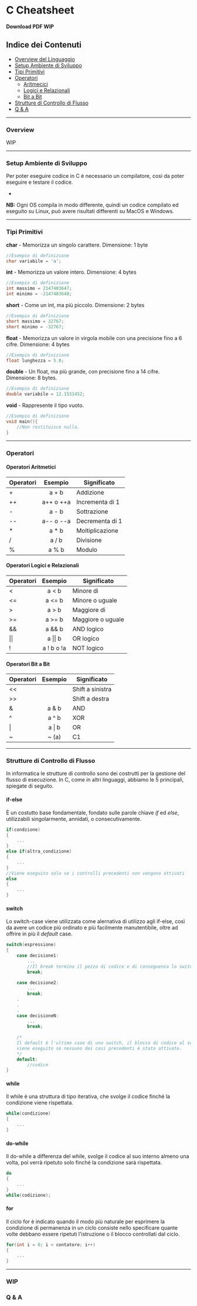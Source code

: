 # C Cheatsheet
**Download PDF WIP**

## Indice dei Contenuti

- [Overview del Linguaggio](#overview) 
- [Setup Ambiente di Sviluppo](#setup-ambiente-di-sviluppo)
- [Tipi Primitivi](#tipi-primitivi)
- [Operatori](#operatori)
  - [Aritmecici]()
  - [Logici e Relazionali]()
  - [Bit a Bit]()
- [Strutture di Controllo di Flusso](#strutture-di-controllo-di-flusso)
- [Q & A](#q--a)

---

### Overview

WIP

---

### Setup Ambiente di Sviluppo
Per poter eseguire codice in C è necessario un compilatore, così da poter eseguire e testare il codice.

-


**NB:** Ogni OS compila in modo differente, quindi un codice compilato ed eseguito su Linux, può avere risultati differenti su MacOS e Windows.

---

### Tipi Primitivi

**char** - Memorizza un singolo carattere. Dimensione: 1 byte

```c
//Esempio di definizione
char variabile = 'a';
```

**int** - Memorizza un valore intero. Dimensione: 4 bytes

```c
//Esempio di definizione
int massimo = 2147483647;
int minimo = -2147483648;
```

**short** - Come un int, ma più piccolo. Dimensione: 2 bytes

```c
//Esempio di definizione
short massimo = 32767;
short minimo = -32767;
```

**float** - Memorizza un valore in virgola mobile con una precisione fino a 6 cifre. Dimensione: 4 bytes

```c
//Esempio di definizione
float lunghezza = 5.8;
```

**double** - Un float, ma più grande, con precisione fino a 14 cifre. Dimensione: 8 bytes.

```c
//Esempio di definizione
double variabile = 12.1531452;
```

**void** - Rappresente il tipo vuoto.

```c
//Esempio di definizione
void main(){
    //Non restituisce nulla.
}
```

---

### Operatori

#### Operatori Aritmetici

| Operatori | Esempio     | Significato        |
| --------- | :---------: | ------------------ |
| +         | a + b       | Addizione          |
| ++        | a++ o ++a   | Incrementa di 1    |
| -         | a - b       | Sottrazione        |
| --        | a-- o --a   | Decrementa di 1    |
| *         | a * b       | Moltiplicazione    |
| /         | a / b       | Divisione          |
| %         | a % b       | Modulo             |

#### Operatori Logici e Relazionali

| Operatori | Esempio     | Significato        |
| --------- | :---------: | ------------------ |
| <         | a < b       | Minore di          |
| <=        | a <= b      | Minore o uguale    |
| >         | a > b       | Maggiore di        |
| >=        | a >= b      | Maggiore o uguale  |
| &&        | a && b      | AND logico         |
| &#124;&#124; | a &#124;&#124; b | OR logico  |
| !            | a ! b o !a       | NOT logico |

#### Operatori Bit a Bit

| Operatori | Esempio     | Significato        |
| --------- | :---------: | ------------------ |
| <<        |             | Shift a sinistra   |
| >>        |             | Shift a destra     |
| &         | a & b       | AND                |
| ^         | a ^ b       | XOR                |
| &#124;    | a &#124; b  | OR                 | 
| ~         | ~ (a)       | C1                 |

---

### Strutture di Controllo di Flusso
In informatica le strutture di controllo sono dei costrutti per la gestione del flusso di esecuzione. In C, come in altri linguaggi, abbiamo le 5 principali, spiegate di seguito.

#### if-else
È un costutto base fondamentale, fondato sulle parole chiave *if* ed *else*, utilizzabili
singolarmente, annidati, o consecutivamente.

```c
if(condzione)
{
    ...
}
else if(altra_condizione)
{
    ...   
}
//Viene eseguito solo se i controlli precedenti non vengono attivati
else
{
    ...    
}
```

#### switch
Lo switch-case viene utilizzata come alernativa di utilizzo agli if-else, così da avere un codice
più ordinato e più facilmente manutentibile, oltre ad offrire in più il *default* case.

```c
switch(espressione)
{
    case decisione1:
        ...
        //Il break termina il pezzo di codice e di conseguenza lo switch
        break; 
        
    case decisione2:
        ...
        break;
    .
    .
    .
    case decisioneN:
        ...
        break;
        
    /*
    Il default è l'ultimo caso di uno switch, il blocco di codice al suo interno
    viene eseguito se nessuno dei casi precedenti è stato attivato.
    */
    default:
        //codice
}
```

#### while
Il while è una struttura di tipo iterativa, che svolge il codice finché la condizione viene rispettata.

```c
while(condizione)
{
    ...
}
```

#### do-while
Il do-while a differenza del while, svolge il codice al suo interno almeno una volta,
poi verrà ripetuto solo finché la condizione sarà rispettata.
```c
do
{
    ...
}
while(codizione);
```

#### for
Il ciclo for è indicato quando il modo più naturale per esprimere la condizione di permanenza 
in un ciclo consiste nello specificare quante volte debbano essere ripetuti l'istruzione o il blocco controllati dal ciclo.

```c
for(int i = 0; i < contatore; i++)
{
    ...
}
```

---

### WIP

### Q & A
